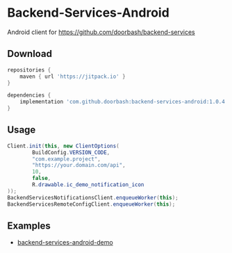 # Backend-Services-Android

Android client for https://github.com/doorbash/backend-services

## Download

```groovy
repositories {
    maven { url 'https://jitpack.io' }
}

dependencies {
    implementation 'com.github.doorbash:backend-services-android:1.0.4'
}
```

## Usage
```java
Client.init(this, new ClientOptions(
        BuildConfig.VERSION_CODE,
        "com.example.project",
        "https://your.domain.com/api",
        10,
        false,
        R.drawable.ic_demo_notification_icon
));
BackendServicesNotificationsClient.enqueueWorker(this);
BackendServicesRemoteConfigClient.enqueueWorker(this);
```

## Examples
- [backend-services-android-demo](https://github.com/doorbash/backend-services-android-demo)